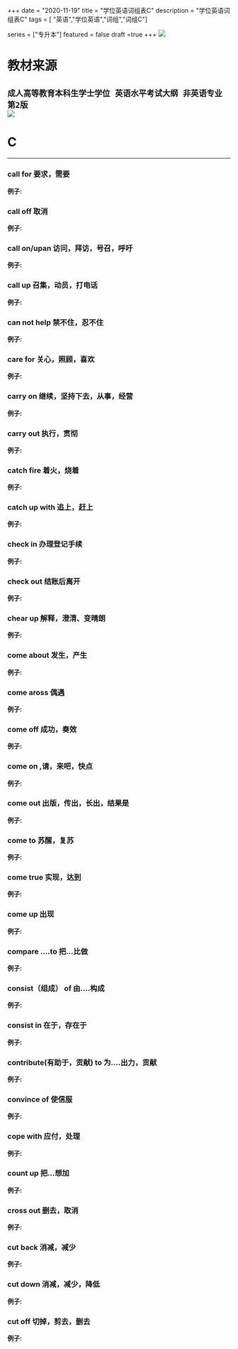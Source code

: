 +++
date = "2020-11-19"
title = "学位英语词组表C"
description = "学位英语词组表C"
tags = [ "英语","学位英语","词组","词组C"]
       
series = ["专升本"]
featured = false
draft =true 
+++
![](https://gitee.com/lalalaxiaowifi/pictures/raw/master/image/%E6%97%A5%E5%B8%B8%E6%90%AC%E7%A0%96%E5%A4%B4.png)
# 教材来源
````成人高等教育本科生学士学位 英语水平考试大纲 非英语专业 第2版````<br>
![](https://gitee.com/lalalaxiaowifi/pictures/raw/master/image/20201119160558.png)
---
# C
---
### call for 要求，需要
**例子:**<br>
### call off 取消
**例子:**<br>
### call on/upan 访问，拜访，号召，呼吁
**例子:**<br>
### call up 召集，动员，打电话
**例子:**<br>
### can not help 禁不住，忍不住
**例子:**<br>
### care for 关心，照顾，喜欢
**例子:**<br>
### carry on 继续，坚持下去，从事，经营
**例子:**<br>
### carry out 执行，贯彻
**例子:**<br>
### catch fire 着火，烧着
**例子:**<br>
### catch up with 追上，赶上
**例子:**<br>
### check in 办理登记手续
**例子:**<br>
### check out 结账后离开
**例子:**<br>
### chear up 解释，澄清、变晴朗
**例子:**<br>
### come about 发生，产生
**例子:**<br>
### come aross 偶遇
**例子:**<br>
### come off 成功，奏效
**例子:**<br>
### come on ,请，来吧，快点
**例子:**<br>
### come out 出版，传出，长出，结果是
**例子:**<br>
### come to 苏醒，复苏
**例子:**<br>
### come true 实现，达到
**例子:**<br>
### come up 出现
**例子:**<br>
### compare ....to 把...比做
**例子:**<br>
### consist（组成） of 由....构成
**例子:**<br>
### consist in 在于，存在于
**例子:**<br>
### contribute(有助于，贡献) to 为....出力，贡献 
**例子:**<br>
### convince of 使信服
**例子:**<br>
### cope with 应付，处理
**例子:**<br>
### count up 把...想加
**例子:**<br>
### cross out 删去，取消
**例子:**<br>
### cut back 消减，减少
**例子:**<br>
### cut down 消减，减少，降低
**例子:**<br>
### cut off 切掉，剪去，删去
**例子:**<br>




